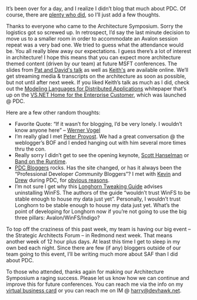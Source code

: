 It’s been over for a day, and I realize I didn’t blog that much about
PDC. Of course, there are [plenty who did](http://pdcbloggers.net), so
I’ll just add a few thoughts.

Thanks to everyone who came to the Architecture Symposium. Sorry the
logistics got so screwed up. In retrospect, I’d say the last minute
decision to move us to a smaller room in order to accommodate an Avalon
session repeat was a very bad one. We tried to guess what the attendance
would be. You all really blew away our expectations. I guess there’s a
lot of interest in architecture! I hope this means that you can expect
more architecture themed content (driven by our team) at future MSFT
conferences. The slides from [Pat and
David's talk](http://www.gotdotnet.com/team/PDC/4284/ARCSYM1.ppt) as
well as [Keith's](http://www.gotdotnet.com/team/PDC/4286/ARCSYM3.ppt)
are available online. We’ll get streaming media & transcripts on the
architecture as soon as possible, but not until after next week. If you
liked Keith’s talk as much as I did, check out the [Modeling Languages
for Distributed
Applications](http://msdn.microsoft.com/vstudio/productinfo/enterprise/default.aspx?pull=/library/en-us/dnvsent/html/vsent_modelinglangs.asp)
whitepaper that’s up on the [VS.NET Home for the Enterprise
Customer](http://msdn.microsoft.com/vstudio/productinfo/enterprise/default.aspx?pull=/library/en-us/dnvsent/html/vsent_modelinglangs.asp),
which was launched @ PDC.

Here are a few other random thoughts:

-   Favorite Quote: “If it wasn’t for blogging, I’d be very lonely. I
    wouldn’t know anyone here” – [Werner
    Vogel](http://weblogs.cs.cornell.edu/AllThingsDistributed/)
-   I’m really glad I met [Peter
    Provost](http://www.peterprovost.org/weblog/). We had a great
    conversation @ the weblogger’s BOF and I ended hanging out with him
    several more times thru the con.
-   Really sorry I didn’t get to see the opening keynote, [Scott
    Hanselman](http://www.hanselman.com/blog/) or [Band on the
    Runtime](http://www.gotdotnet.com/team/dbox/default.aspx?key=2003-10-26T05:37:17Z).
-   [PDC Bloggers](http://pdcbloggers.net) rocks. Has the site changed,
    or has it always been the “Professional Developer *Community*
    Bloggers”? I met with
    [Kevin](http://www.microsoftregionaldirectors.com/Extranet/DirectorDetails.aspx?did=1141)
    and [Drew](http://drewby.net/) during PDC, for [obvious
    reasons](http://devhawk.net/2003/09/19/today-is-the-last-day-of-my-life-so-far/).
-   I’m not sure I get why this [Longhorn Tweaking
    Guide](http://www.nextl3vel.net/Chris123NT/PDC_4051/LHGuide.html)
    advises uninstalling WinFS. The authors of the guide “wouldn’t trust
    WinFS to be stable enough to house my data just yet”. Personally, I
    wouldn’t trust Longhorn to be stable enough to house my data just
    yet. What’s the point of developing for Longhorn now if you’re not
    going to use the big three pillars: Avalon/WinFS/Indigo?

To top off the craziness of this past week, my team is having our big
event – the Strategic Architects Forum – in Redmond next week. That
means another week of 12 hour plus days. At least this time I get to
sleep in my own bed each night. Since there are few (if any) bloggers
outside of our team going to this event, I’ll be writing much more about
SAF than I did about PDC.

To those who attended, thanks again for making our Architecture
Symposium a raging success. Please let us know how we can continue and
improve this for future conferences. You can reach me via the info on my
[virtual business
card](http://devhawk.net/2003/10/13/reading-writing-and-business-cards/) or you
can reach me on IM @ <harry@devhawk.net>.
